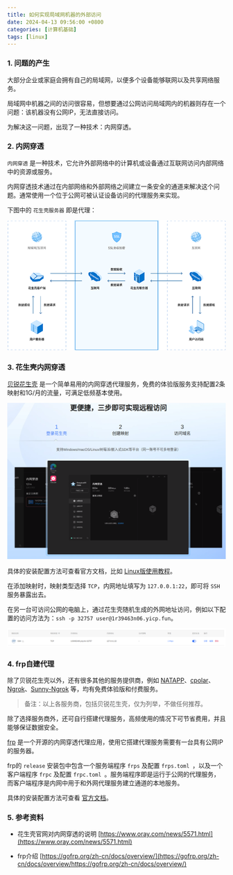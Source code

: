```yaml
---
title: 如何实现局域网机器的外部访问
date: 2024-04-13 09:56:00 +0800
categories: [计算机基础]
tags: [linux]
---
```


### 1. 问题的产生

大部分企业或家庭会拥有自己的局域网，以便多个设备能够联网以及共享网络服务。

局域网中机器之间的访问很容易，但想要通过公网访问局域网内的机器则存在一个问题：该机器没有公网IP，无法直接访问。

为解决这一问题，出现了一种技术：内网穿透。

### 2. 内网穿透

`内网穿透` 是一种技术，它允许外部网络中的计算机或设备通过互联网访问内部网络中的资源或服务。

内网穿透技术通过在内部网络和外部网络之间建立一条安全的通道来解决这个问题。通常使用一个位于公网可被认证设备访问的代理服务来实现。

下图中的 `花生壳服务器` 即是代理：

![内网穿透的原理](assets/posts-img/002-oray-overview.png)

### 3. 花生壳内网穿透

[贝锐花生壳](https://hsk.oray.com/) 是一个简单易用的内网穿透代理服务，免费的体验版服务支持配置2条映射和1G/月的流量，可满足低频基本使用。

![官方介绍](assets/posts-img/002-oray-site.png)

具体的安装配置方法可查看官方文档，比如 [Linux版使用教程](https://service.oray.com/question/11630.html)。

在添加映射时，映射类型选择 `TCP`，内网地址填写为 `127.0.0.1:22`，即可将 `SSH` 服务暴露出去。

在另一台可访问公网的电脑上，通过花生壳随机生成的外网地址访问，例如以下配置的访问方法为：`ssh -p 32757 user@1r39463n06.yicp.fun`。

![内网穿透的原理](assets/posts-img/002-oray-mapping.png)

### 4. frp自建代理

除了贝锐花生壳以外，还有很多其他的服务提供商，例如 [NATAPP](https://natapp.cn/)、[cpolar](https://www.cpolar.com/)、[Ngrok](https://ngrok.com/)、[Sunny-Ngrok](https://www.ngrok.cc/) 等，均有免费体验版和付费服务。

> 备注：以上各服务商，包括贝锐花生壳，仅为列举，不做任何推荐。

除了选择服务商外，还可自行搭建代理服务，高频使用的情况下可节省费用，并且能够保证数据安全。

[frp](https://github.com/fatedier/frp) 是一个开源的内网穿透代理应用，使用它搭建代理服务需要有一台具有公网IP的服务器。

frp的 `release` 安装包中包含一个服务端程序 `frps` 及配置 `frps.toml `，以及一个客户端程序 `frpc` 及配置 `frpc.toml `。服务端程序即是运行于公网的代理服务，而客户端程序是内网中用于和外网代理服务建立通道的本地服务。

具体的安装配置方法可查看 [官方文档](https://gofrp.org/zh-cn/docs/examples/ssh/)。

### 5. 参考资料

- 花生壳官网对内网穿透的说明 [https://www.oray.com/news/5571.html](https://www.oray.com/news/5571.html)

- frp介绍 [https://gofrp.org/zh-cn/docs/overview/](https://gofrp.org/zh-cn/docs/overview/https://gofrp.org/zh-cn/docs/overview/)